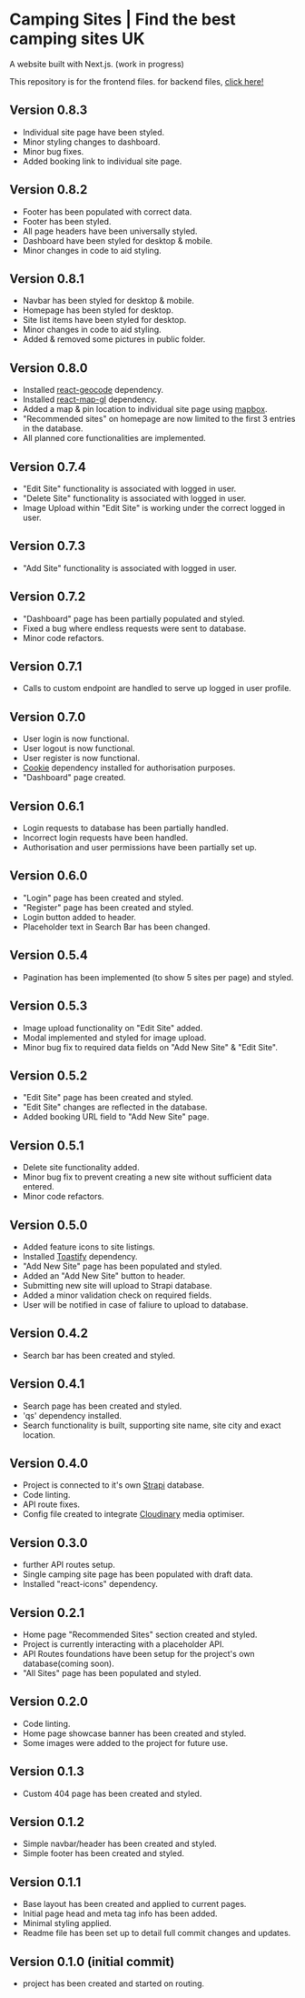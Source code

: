 # Camping Sites | Find the best camping sites UK

A website built with Next.js.
(work in progress)

This repository is for the frontend files. for backend files, [click here!](https://github.com/Norbs89/camping-site-backend)

## Version 0.8.3

- Individual site page have been styled.
- Minor styling changes to dashboard.
- Minor bug fixes.
- Added booking link to individual site page.

## Version 0.8.2

- Footer has been populated with correct data.
- Footer has been styled.
- All page headers have been universally styled.
- Dashboard have been styled for desktop & mobile.
- Minor changes in code to aid styling.

## Version 0.8.1

- Navbar has been styled for desktop & mobile.
- Homepage has been styled for desktop.
- Site list items have been styled for desktop.
- Minor changes in code to aid styling.
- Added & removed some pictures in public folder.

## Version 0.8.0

- Installed [react-geocode](https://www.npmjs.com/package/react-geocode) dependency.
- Installed [react-map-gl](https://visgl.github.io/react-map-gl/) dependency.
- Added a map & pin location to individual site page using [mapbox](https://www.mapbox.com/).
- "Recommended sites" on homepage are now limited to the first 3 entries in the database.
- All planned core functionalities are implemented.

## Version 0.7.4

- "Edit Site" functionality is associated with logged in user.
- "Delete Site" functionality is associated with logged in user.
- Image Upload within "Edit Site" is working under the correct logged in user.

## Version 0.7.3

- "Add Site" functionality is associated with logged in user.

## Version 0.7.2

- "Dashboard" page has been partially populated and styled.
- Fixed a bug where endless requests were sent to database.
- Minor code refactors.

## Version 0.7.1

- Calls to custom endpoint are handled to serve up logged in user profile.

## Version 0.7.0

- User login is now functional.
- User logout is now functional.
- User register is now functional.
- [Cookie](https://www.npmjs.com/package/cookie) dependency installed for authorisation purposes.
- "Dashboard" page created.

## Version 0.6.1

- Login requests to database has been partially handled.
- Incorrect login requests have been handled.
- Authorisation and user permissions have been partially set up.

## Version 0.6.0

- "Login" page has been created and styled.
- "Register" page has been created and styled.
- Login button added to header.
- Placeholder text in Search Bar has been changed.

## Version 0.5.4

- Pagination has been implemented (to show 5 sites per page) and styled.

## Version 0.5.3

- Image upload functionality on "Edit Site" added.
- Modal implemented and styled for image upload.
- Minor bug fix to required data fields on "Add New Site" & "Edit Site".

## Version 0.5.2

- "Edit Site" page has been created and styled.
- "Edit Site" changes are reflected in the database.
- Added booking URL field to "Add New Site" page.

## Version 0.5.1

- Delete site functionality added.
- Minor bug fix to prevent creating a new site without sufficient data entered.
- Minor code refactors.

## Version 0.5.0

- Added feature icons to site listings.
- Installed [Toastify](https://www.npmjs.com/package/react-toastify) dependency.
- "Add New Site" page has been populated and styled.
- Added an "Add New Site" button to header.
- Submitting new site will upload to Strapi database.
- Added a minor validation check on required fields.
- User will be notified in case of faliure to upload to database.

## Version 0.4.2

- Search bar has been created and styled.

## Version 0.4.1

- Search page has been created and styled.
- 'qs' dependency installed.
- Search functionality is built, supporting site name, site city and exact location.

## Version 0.4.0

- Project is connected to it's own [Strapi](https://strapi.io/) database.
- Code linting.
- API route fixes.
- Config file created to integrate [Cloudinary](https://cloudinary.com/) media optimiser.

## Version 0.3.0

- further API routes setup.
- Single camping site page has been populated with draft data.
- Installed "react-icons" dependency.

## Version 0.2.1

- Home page "Recommended Sites" section created and styled.
- Project is currently interacting with a placeholder API.
- API Routes foundations have been setup for the project's own database(coming soon).
- "All Sites" page has been populated and styled.

## Version 0.2.0

- Code linting.
- Home page showcase banner has been created and styled.
- Some images were added to the project for future use.

## Version 0.1.3

- Custom 404 page has been created and styled.

## Version 0.1.2

- Simple navbar/header has been created and styled.
- Simple footer has been created and styled.

## Version 0.1.1

- Base layout has been created and applied to current pages.
- Initial page head and meta tag info has been added.
- Minimal styling applied.
- Readme file has been set up to detail full commit changes and updates.

## Version 0.1.0 (initial commit)

- project has been created and started on routing.
